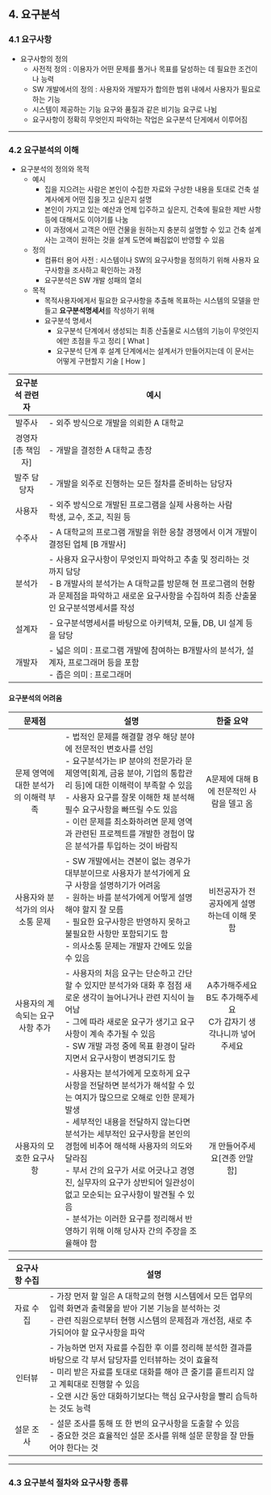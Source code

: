 ## 4. 요구분석
### 4.1 요구사항
- 요구사항의 정의
	- 사전적 정의 : 이용자가 어떤 문제를 풀거나 목표를 달성하는 데 필요한 조건이나 능력
	- SW 개발에서의 정의 : 사용자와 개발자가 합의한 범위 내에서 사용자가 필요로 하는 기능
	- 시스템이 제공하는 기능 요구와 품질과 같은 비기능 요구로 나뉨
	- 요구사항이 정확히 무엇인지 파악하는 작업은 요구분석 단게에서 이루어짐

---
### 4.2 요구분석의 이해
- 요구분석의 정의와 목적
	- 예시
		- 집을 지으려는 사람은 본인이 수집한 자료와 구상한 내용을 토대로 건축 설계사에게 어떤 집을 짓고 싶은지 설명
		- 본인이 가지고 있는 예산과 언제 입주하고 싶은지, 건축에 필요한 제반 사항 등에 대해서도 이야기를 나눔
		- 이 과정에서 고객은 어떤 건물을 원하는지 충분히 설명할 수 있고 건축 설계사는 고객이 원하는 것을 설계 도면에 빠짐없이 반영할 수 있음
	- 정의
		- 컴퓨터 용어 사전 : 시스템이나 SW의 요구사항을 정의하기 위해 사용자 요구사항을 조사하고 확인하는 과정
		- 요구분석은 SW 개발 성패의 열쇠
	- 목적
		- 목적사용자에게서 필요한 요구사항을 추출해 목표하는 시스템의 모델을 만들고 <b>요구분석명세서</b>를 작성하기 위해
		- 요구분석 명세서
			- 요구분석 단계에서 생성되는 최종 산출물로 시스템의 기능이 무엇인지에만 초점을 두고 정리 [ What ]
			- 요구분석 단계 후 설계 단계에서는 설계서가 만들어지는데 이 문서는 어떻게 구현할지 기술 [ How ]

|요구분석 관련자|예시|
|:---:|---|
|발주사|- 외주 방식으로 개발을 의뢰한 A 대학교|
|경영자<br>[총 책임자]|- 개발을 결정한 A 대학교 총장|
|발주 담당자|- 개발을 외주로 진행하는 모든 절차를 준비하는 담당자|
|사용자|- 외주 방식으로 개발된 프로그램을 실제 사용하는 사람<br>학생, 교수, 조교, 직원 등|
|수주사|- A 대학교의 프로그램 개발을 위한 응찰 경쟁에서 이겨 개발이 결정된 업체 [B 개발사]|
|분석가|- 사용자 요구사항이 무엇인지 파악하고 추출 및 정리하는 것 까지 담당<br>- B 개발사의 분석가는 A 대학교를 방문해 현 프로그램의 현황과 문제점을 파악하고 새로운 요구사항을 수집하여 최종 산출물인 요구분석명세서를 작성|
|설계자|- 요구분석명세서를 바탕으로 아키텍쳐, 모듈, DB, UI 설계 등을 담당|
|개발자|- 넓은 의미 : 프로그램 개발에 참여하는 B개발사의 분석가, 설계자, 프로그래머 등을 포함<br>- 좁은 의미 : 프로그래머|

#### 요구분석의 어려움
|문제점|설명|한줄 요약|
|:---:|---|:---:|
|문제 영역에 대한 분석가의 이해력 부족|- 법적인 문제를 해결할 경우 해당 분야에 전문적인 변호사를 선임<br>- 요구분석가는 IP 분야의 전문가라 문제영역[회계, 금융 분야, 기업의 통합관리 등]에 대한 이해력이 부족할 수 있음<br>- 사용자 요구를 잘못 이해한 채 분석해 필수 요구사항을 빠뜨릴 수도 있음<br>- 이런 문제를 최소화하려면 문제 영역과 관련된 프로젝트를 개발한 경험이 많은 분석가를 투입하는 것이 바람직|A문제에 대해 B에 전문적인 사람을 델고 옴|
|사용자와 분석가의 의사소통 문제|- SW 개발에서는 견본이 없는 경우가 대부분이므로 사용자가 분석가에게 요구 사항을 설명하기가 어려움<br>- 원하는 바를 분석가에게 어떻게 설명해야 할지 잘 모름<br>- 필요한 요구사항은 반영하지 못하고 불필요한 사항만 포함되기도 함<br>- 의사소통 문제는 개발자 간에도 있을 수 있음|비전공자가 전공자에게 설명하는데 이해 못함|
|사용자의 계속되는 요구사항 추가|- 사용자의 처음 요구는 단순하고 간단할 수 있지만 분석가와 대화 후 점점 새로운 생각이 늘어나거나 관련 지식이 늘어남<br>- 그에 따라 새로운 요구가 생기고 요구사항이 계속 추가될 수 있음<br>- SW 개발 과정 중에 목표 환경이 달라지면서 요구사항이 변경되기도 함|A추가해주세요<br>B도 추가해주세요<br>C가 갑자기 생각나니까 넣어주세요|
|사용자의 모호한 요구사항|- 사용자는 분석가에게 모호하게 요구사항을 전달하면 분석가가 해석할 수 있는 여지가 많으므로 오해로 인한 문제가 발생<br>- 세부적인 내용을 전달하지 않는다면 분석가는 세부적인 요구사항을 본인의 경험에 비추어 해석해 사용자의 의도와 달라짐<br>- 부서 간의 요구가 서로 어긋나고 경영진, 실무자의 요구가 상반되어 일관성이 없고 모순되는 요구사항이 발견될 수 있음<br>- 분석가는 이러한 요구를 정리해서 반영하기 위해 이해 당사자 간의 주장을 조율해야 함|개 만들어주세요[견종 안말함]|

|요구사항 수집|설명|
|:---:|---|
|자료 수집|- 가장 먼저 할 일은 A 대학교의 현행 시스템에서 모든 업무의 입력 화면과 출력물을 받아 기본 기능을 분석하는 것<br>- 관련 직원으로부터 현행 시스템의 문제점과 개선점, 새로 추가되어야 할 요구사항을 파악|
|인터뷰|- 가능하면 먼저 자료를 수집한 후 이를 정리해 분석한 결과를 바탕으로 각 부서 담당자를 인터뷰하는 것이 효율적<br>- 미리 받은 자료를 토대로 대화를 해야 큰 줄기를 흩트리지 않고 계획대로 진행할 수 있음<br>- 오랜 시간 동안 대화하기보다는 핵심 요구사항을 빨리 습득하는 것도 능력|
|설문 조사|- 설문 조사를 통해 또 한 번의 요구사항을 도출할 수 있음<br>- 중요한 것은 효율적인 설문 조사를 위해 설문 문항을 잘 만들어야 한다는 것|

---
### 4.3 요구분석 절차와 요구사항 종류

